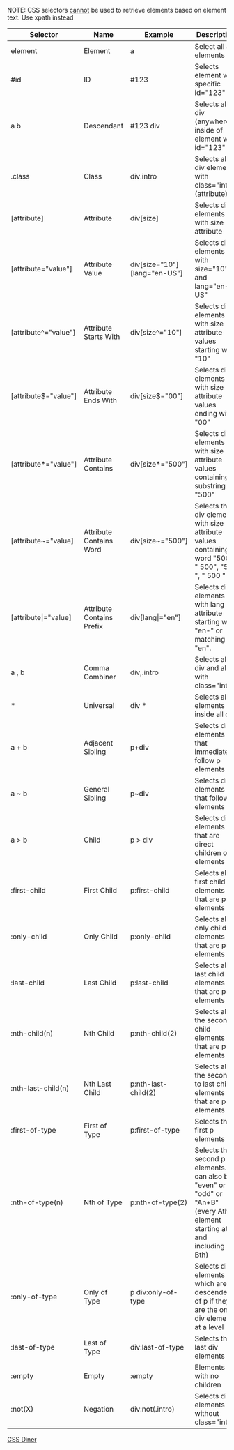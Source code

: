 NOTE: CSS selectors [cannot](https://stackoverflow.com/questions/1520429/is-there-a-css-selector-for-elements-containing-certain-text) be used to retrieve elements based on element text. Use xpath instead

Selector|Name|Example|Description
---|---|---|---
element|Element|a|Select all a elements
\#id|ID|#123|Selects element with specific id="123"
a b|Descendant|#123 div|Selects all div (anywhere) inside of element with id="123"
.class|Class|div.intro|Selects all div elements with class="intro" (attribute)
[attribute]|Attribute|div[size]|Selects div elements with size attribute
[attribute="value"]|Attribute Value|div[size="10"][lang="en-US"]|Selects div elements with size="10" and lang="en-US"
[attribute^="value"]|Attribute Starts With|div[size^="10"]|Selects div elements with size attribute values starting with "10"
[attribute$="value"]|Attribute Ends With|div[size$="00"]|Selects div elements with size attribute values ending with "00"
[attribute*="value"]|Attribute Contains|div[size*="500"]|Selects div elements with size attribute values containing substring "500"
[attribute~="value]|Attribute Contains Word|div[size~="500"]|Selects the div elements with size attribute values containing word "500". " 500", "500 ", " 500 "
[attribute\|="value]|Attribute Contains Prefix|div[lang\|="en"]|Selects div elements with lang attribute starting with "en-" or matching "en".
a , b|Comma Combiner|div,.intro|Selects all div and all with class="intro"
\*|Universal|div \*|Selects all elements inside all div
a + b|Adjacent Sibling|p+div|Selects div elements that immediately follow p elements
a ~ b|General Sibling|p~div|Selects div elements that follow p elements
a > b|Child|p > div|Selects div elements that are direct children of p elements
:first-child|First Child|p:first-child|Selects all first child elements that are p elements
:only-child|Only Child|p:only-child|Selects all only child elements that are p elements
:last-child|Last Child|p:last-child|Selects all last child elements that are p elements
:nth-child(n)|Nth Child|p:nth-child(2)|Selects all the second child elements that are p elements
:nth-last-child(n)|Nth Last Child|p:nth-last-child(2)|Selects all the second to last child elements that are p elements
:first-of-type|First of Type|p:first-of-type|Selects the first p elements
:nth-of-type(n)|Nth of Type|p:nth-of-type(2)|Selects the second p elements.  n can also be "even" or "odd" or "An+B" (every Ath element starting at and including Bth)
:only-of-type|Only of Type|p div:only-of-type|Selects div elements which are descendents of p if they are the only div element at a level
:last-of-type|Last of Type|div:last-of-type|Selects the last div elements
:empty|Empty|:empty|Elements with no children
:not(X)|Negation|div:not(.intro)|Selects div elements without class="intro"

[CSS Diner](https://flukeout.github.io/)

